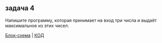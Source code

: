 ## задача 4

Напишите программу, которая принимает на вход три числа и выдаёт максимальное из этих чисел.

[Блок-схема](example.drawio.png) | [КОД](Program.cs)

